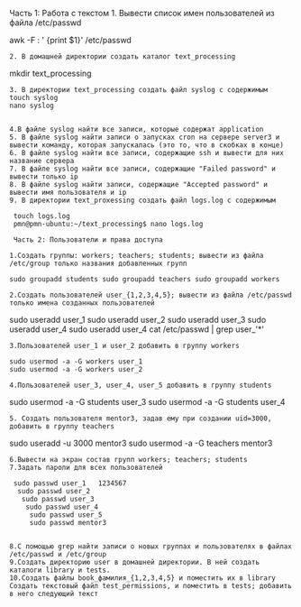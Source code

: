 Часть 1: Работа с текстом
    1. Вывести список имен пользователей из файла /etc/passwd

  awk -F : ' {print $1}' /etc/passwd

    
    2. В домашней директории создать каталог text_processing
    
  mkdir text_processing 
    
    3. В директории text_processing создать файл syslog с содержимым
    touch syslog
    nano syslog 

    
    4.В файле syslog найти все записи, которые содержат application
    5. В файле syslog найти записи о запусках cron на сервере server3 и вывести команду, которая запускалась (это то, что в скобках в конце)
    6. В файле syslog найти все записи, содержащие ssh и вывести для них название сервера
    7. В файле syslog найти все записи, содержащие "Failed password" и вывести только ip
    8. В файле syslog найти записи, содержащие "Accepted password" и вывести имя пользователя и ip
    9. В директории text_proxessing создать файл logs.log с содержимым

     touch logs.log
     pmn@pmn-ubuntu:~/text_processing$ nano logs.log 

     Часть 2: Пользователи и права доступа
     
    1.Создать группы: workers; teachers; students; вывести из файла /etc/group только названия добавленных групп
    
    sudo groupadd students sudo groupadd teachers sudo groupadd workers

    2.Создать пользователей user_{1,2,3,4,5}; вывести из файла /etc/passwd только имена созданных пользователей
    
  sudo useradd user_1
  sudo useradd user_2
  sudo useradd user_3
  sudo useradd user_4
  sudo useradd user_4
  cat  /etc/passwd | grep user_'*'
    
    3.Пользователей user_1 и user_2 добавить в группу workers

    sudo usermod -a -G workers user_1
    sudo usermod -a -G workers user_2

    4.Пользователей user_3, user_4, user_5 добавить в группу students
    
 sudo usermod -a -G students user_3
 sudo usermod -a -G students user_4
    
    5. Создать пользователя mentor3, задав ему при создании uid=3000, добавить в группу teachers
    
 sudo useradd -u 3000 mentor3
 sudo usermod -a -G teachers mentor3


    
    6.Вывести на экран состав групп workers; teachers; students
    7.Задать пароли для всех пользователей

     sudo passwd user_1   1234567
      sudo passwd user_2
       sudo passwd user_3
        sudo passwd user_4
         sudo passwd user_5
         sudo passwd mentor3

     
    8.С помощью grep найти записи о новых группах и пользователях в файлах /etc/passwd и /etc/group
    9.Создать директорию user в домашней директории. В ней создать каталоги library и tests.
    10.Создать файлы book_фамилия_{1,2,3,4,5} и поместить их в library
    Создать текстовый файл test_permissions, и поместить в tests; добавить в него следующий текст



